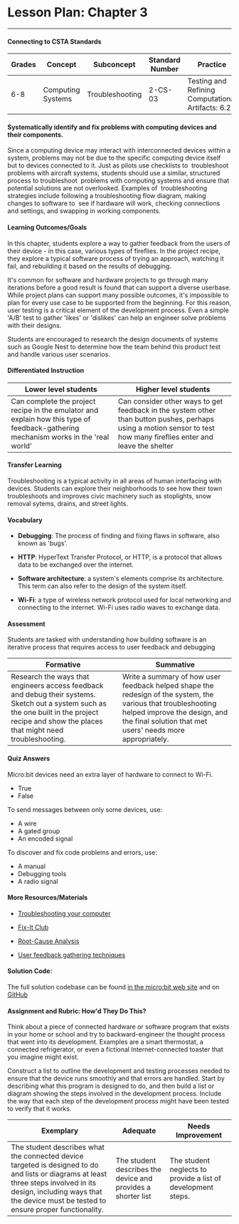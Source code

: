 # Lesson Plan: Chapter 3
---
#### Connecting to CSTA Standards

Grades | Concept | Subconcept | Standard Number | Practice
---|---|---|---|---
6-8 | Computing Systems | Troubleshooting| 2-CS-03 | Testing and Refining Computational Artifacts: 6.2 |

#### Systematically identify and fix problems with computing devices and their components.

Since a computing device may interact with interconnected devices within a system, problems may not be due to the specific computing device itself but to devices connected to it. Just as pilots use checklists to  troubleshoot problems with aircraft systems, students should use a similar, structured process to troubleshoot  problems with computing systems and ensure that potential solutions are not overlooked. Examples of  troubleshooting strategies include following a troubleshooting flow diagram, making changes to software to  see if hardware will work, checking connections and settings, and swapping in working components.

#### Learning Outcomes/Goals

In this chapter, students explore a way to gather feedback from the users of their device - in this case, various types of fireflies. In the project recipe, they explore a typical software process of trying an approach, watching it fail, and rebuilding it based on the results of debugging. 

It's common for software and hardware projects to go through many iterations before a good result is found that can support a diverse userbase. While project plans can support many possible outcomes, it's impossible to plan for every use case to be supported from the beginning. For this reason, user testing is a critical element of the development process. Even a simple 'A/B' test to gather 'likes' or 'dislikes' can help an engineer solve problems with their designs.

Students are encouraged to research the design documents of systems such as Google Nest to determine how the team behind this product test and handle various user scenarios.

#### Differentiated Instruction

Lower level students | Higher level students
---|---
Can complete the project recipe in the emulator and explain how this type of feedback-gathering mechanism works in the 'real world' | Can consider other ways to get feedback in the system other than button pushes, perhaps using a motion sensor to test how many fireflies enter and leave the shelter

#### Transfer Learning

Troubleshooting is a typical activity in all areas of human interfacing with devices. Students can explore their neighborhoods to see how their town troubleshoots and improves civic machinery such as stoplights, snow removal sytems, drains, and street lights. 

#### Vocabulary

- **Debugging**: The process of finding and fixing flaws in software, also known as 'bugs'.

- **HTTP**: HyperText Transfer Protocol, or HTTP, is a protocol that allows data to be exchanged over the internet.

- **Software architecture**: a system's elements comprise its architecture. This term can also refer to the design of the system itself.

- **Wi-Fi**: a type of wireless network protocol used for local networking and connecting to the internet. Wi-Fi uses radio waves to exchange data.

#### Assessment

Students are tasked with understanding how building software is an iterative process that requires access to user feedback and debugging

Formative | Summative
---|---
Research the ways that engineers access feedback and debug their systems. Sketch out a system such as the one built in the project recipe and show the places that might need troubleshooting. | Write a summary of how user feedback helped shape the redesign of the system, the various that troubleshooting helped improve the design, and the final solution that met users' needs more appropriately.

#### Quiz Answers

Micro:bit devices need an extra layer of hardware to connect to Wi-Fi.
- <span class="highlight">True</span>
- False

To send messages between only some devices, use:
- A wire
- <span class="highlight">A gated group</span>
- An encoded signal

To discover and fix code problems and errors, use:
- A manual
- <span class="highlight">Debugging tools</span>
- A radio signal

#### More Resources/Materials

- [Troubleshooting your computer](https://edu.gcfglobal.org/en/computerbasics/basic-troubleshooting-techniques/1/)

- [Fix-It Club](https://fixitclub.com/fix-it-basics-repairs/repair-anything/)

- [Root-Cause Analysis](https://asq.org/quality-resources/root-cause-analysis)

- [User feedback gathering techniques](https://www.hotjar.com/blog/user-feedback/)

#### Solution Code: 

The full solution codebase can be found [in the micro:bit web site](https://makecode.microbit.org/_dLvEq2DwMAFM) and on [GitHub](https://github.com/CS4Kids/CS4Kids-Firefly-Refuge-Messenger)

#### Assignment and Rubric: How'd They Do This?

Think about a piece of connected hardware or software program that exists in your home or school and try to backward-engineer the thought process that went into its development. Examples are a smart thermostat, a connected refrigerator, or even a fictional Internet-connected toaster that you imagine might exist. 

Construct a list to outline the development and testing processes needed to ensure that the device runs smoothly and that errors are handled. Start by describing what this program is designed to do, and then build a list or diagram showing the steps involved in the development process. Include the way that each step of the development process might have been tested to verify that it works. 

 Exemplary | Adequate | Needs Improvement 
---|---|---
The student describes what the connected device targeted is designed to do and lists or diagrams at least three steps involved in its design, including ways that the device must be tested to ensure proper functionality. | The student describes the device and provides a shorter list | The student neglects to provide a list of development steps.
